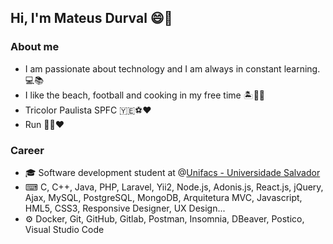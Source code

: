 <h2>Hi, I'm Mateus Durval 😄👋</h2>
  
<h3>About me</h3>
<ul>
  <li>I am passionate about technology and I am always in constant learning. 💻📚 </li>
  <li>I like the beach, football and cooking in my free time 🏝🍲🥅</li>
  <li>Tricolor Paulista SPFC 🇾🇪⚽♥ </li>
  <li>Run 🏃‍♂❤ </li>
</ul>

<h3>Career</h3>
<ul>
  <li>🎓 Software development student at @<a href="https://www.unifacs.br/">Unifacs - Universidade Salvador</a></i>
  <li>⌨ C, C++, Java, PHP, Laravel, Yii2, Node.js, Adonis.js, React.js, jQuery, Ajax, MySQL, PostgreSQL, MongoDB, Arquitetura MVC, Javascript, HML5, CSS3, Responsive Designer, UX Design...</li>
  <li>⚙ Docker, Git, GitHub, Gitlab, Postman, Insomnia, DBeaver, Postico, Visual Studio Code</li>
</ul>
